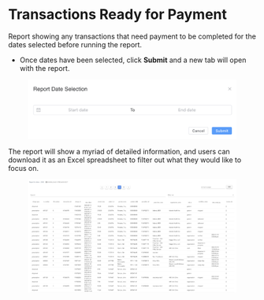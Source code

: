 # Transactions Ready for Payment

Report showing any transactions that need payment to be completed for the dates selected before running the report.

* Once dates have been selected, click **Submit** and a new tab will open with the report.

<figure><img src="../.gitbook/assets/image (419).png" alt="" width="563"><figcaption></figcaption></figure>

The report will show a myriad of detailed information, and users can download it as an Excel spreadsheet to filter out what they would like to focus on.

<figure><img src="../.gitbook/assets/image (420).png" alt=""><figcaption></figcaption></figure>
